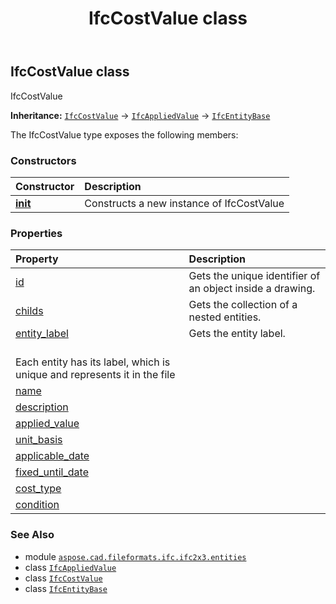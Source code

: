 ﻿---
title: IfcCostValue class
second_title: Aspose.CAD for Python via .NET API References
description: 
type: docs
weight: 1240
url: /python-net/aspose.cad.fileformats.ifc.ifc2x3.entities/ifccostvalue/
is_root: false
---

## IfcCostValue class

IfcCostValue



**Inheritance:** [`IfcCostValue`](/cad/python-net/aspose.cad.fileformats.ifc.ifc2x3.entities/ifccostvalue) → 
[`IfcAppliedValue`](/cad/python-net/aspose.cad.fileformats.ifc.ifc2x3.entities/ifcappliedvalue) → 
[`IfcEntityBase`](/cad/python-net/aspose.cad.fileformats.ifc/ifcentitybase)



The IfcCostValue type exposes the following members:

### Constructors
| Constructor | Description |
| :- | :- |
| [__init__](/cad/python-net/aspose.cad.fileformats.ifc.ifc2x3.entities/ifccostvalue/__init__/#) | Constructs a new instance of IfcCostValue |


### Properties
| Property | Description |
| :- | :- |
| [id](/cad/python-net/aspose.cad.fileformats.ifc.ifc2x3.entities/ifccostvalue/id) | Gets the unique identifier of an object inside a drawing. |
| [childs](/cad/python-net/aspose.cad.fileformats.ifc.ifc2x3.entities/ifccostvalue/childs) | Gets the collection of a nested entities. |
| [entity_label](/cad/python-net/aspose.cad.fileformats.ifc.ifc2x3.entities/ifccostvalue/entity_label) | Gets the entity label.<br/>Each entity has its label, which is unique and represents it in the file |
| [name](/cad/python-net/aspose.cad.fileformats.ifc.ifc2x3.entities/ifccostvalue/name) |  |
| [description](/cad/python-net/aspose.cad.fileformats.ifc.ifc2x3.entities/ifccostvalue/description) |  |
| [applied_value](/cad/python-net/aspose.cad.fileformats.ifc.ifc2x3.entities/ifccostvalue/applied_value) |  |
| [unit_basis](/cad/python-net/aspose.cad.fileformats.ifc.ifc2x3.entities/ifccostvalue/unit_basis) |  |
| [applicable_date](/cad/python-net/aspose.cad.fileformats.ifc.ifc2x3.entities/ifccostvalue/applicable_date) |  |
| [fixed_until_date](/cad/python-net/aspose.cad.fileformats.ifc.ifc2x3.entities/ifccostvalue/fixed_until_date) |  |
| [cost_type](/cad/python-net/aspose.cad.fileformats.ifc.ifc2x3.entities/ifccostvalue/cost_type) |  |
| [condition](/cad/python-net/aspose.cad.fileformats.ifc.ifc2x3.entities/ifccostvalue/condition) |  |



### See Also
* module [`aspose.cad.fileformats.ifc.ifc2x3.entities`](..)
* class [`IfcAppliedValue`](/cad/python-net/aspose.cad.fileformats.ifc.ifc2x3.entities/ifcappliedvalue)
* class [`IfcCostValue`](/cad/python-net/aspose.cad.fileformats.ifc.ifc2x3.entities/ifccostvalue)
* class [`IfcEntityBase`](/cad/python-net/aspose.cad.fileformats.ifc/ifcentitybase)
